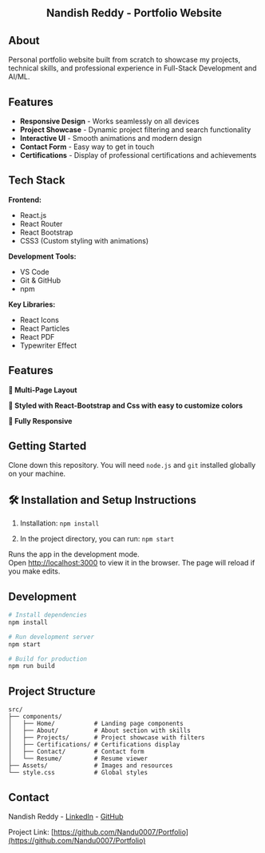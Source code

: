 <h2 align="center">
  Nandish Reddy - Portfolio Website
</h2>

## About

Personal portfolio website built from scratch to showcase my projects, technical skills, and professional experience in Full-Stack Development and AI/ML.

## Features

- **Responsive Design** - Works seamlessly on all devices
- **Project Showcase** - Dynamic project filtering and search functionality
- **Interactive UI** - Smooth animations and modern design
- **Contact Form** - Easy way to get in touch
- **Certifications** - Display of professional certifications and achievements

## Tech Stack

**Frontend:**
- React.js
- React Router
- React Bootstrap
- CSS3 (Custom styling with animations)

**Development Tools:**
- VS Code
- Git & GitHub
- npm

**Key Libraries:**
- React Icons
- React Particles
- React PDF
- Typewriter Effect

## Features

**📖 Multi-Page Layout**

**🎨 Styled with React-Bootstrap and Css with easy to customize colors**

**📱 Fully Responsive**

## Getting Started

Clone down this repository. You will need `node.js` and `git` installed globally on your machine.

## 🛠 Installation and Setup Instructions

1. Installation: `npm install`

2. In the project directory, you can run: `npm start`

Runs the app in the development mode.\
Open [http://localhost:3000](http://localhost:3000) to view it in the browser.
The page will reload if you make edits.

## Development

```bash
# Install dependencies
npm install

# Run development server
npm start

# Build for production
npm run build
```

## Project Structure

```
src/
├── components/
│   ├── Home/           # Landing page components
│   ├── About/          # About section with skills
│   ├── Projects/       # Project showcase with filters
│   ├── Certifications/ # Certifications display
│   ├── Contact/        # Contact form
│   └── Resume/         # Resume viewer
├── Assets/             # Images and resources
└── style.css           # Global styles
```

## Contact

Nandish Reddy - [LinkedIn](https://www.linkedin.com/in/nandishreddy7) - [GitHub](https://github.com/Nandu0007)

Project Link: [https://github.com/Nandu0007/Portfolio](https://github.com/Nandu0007/Portfolio)
